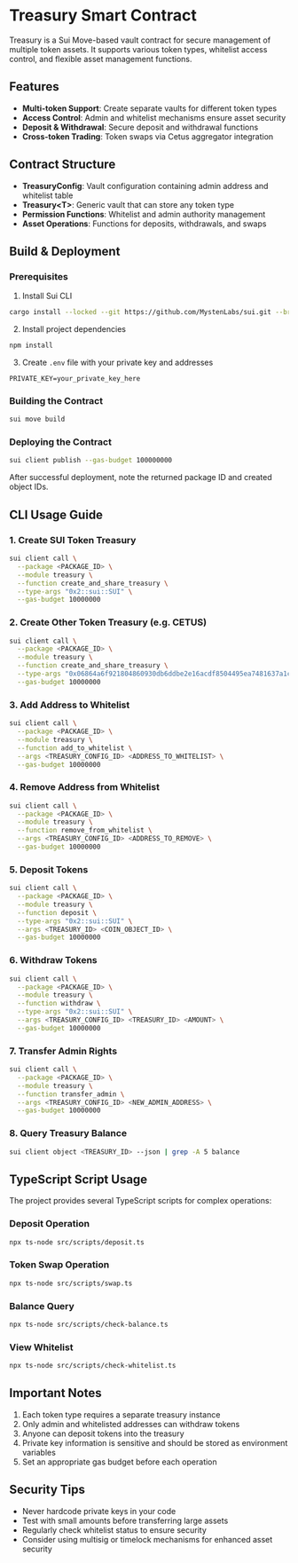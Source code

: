 # Treasury Smart Contract

Treasury is a Sui Move-based vault contract for secure management of multiple token assets. It supports various token types, whitelist access control, and flexible asset management functions.

## Features

- **Multi-token Support**: Create separate vaults for different token types
- **Access Control**: Admin and whitelist mechanisms ensure asset security
- **Deposit & Withdrawal**: Secure deposit and withdrawal functions
- **Cross-token Trading**: Token swaps via Cetus aggregator integration

## Contract Structure

- **TreasuryConfig**: Vault configuration containing admin address and whitelist table
- **Treasury\<T\>**: Generic vault that can store any token type
- **Permission Functions**: Whitelist and admin authority management
- **Asset Operations**: Functions for deposits, withdrawals, and swaps

## Build & Deployment

### Prerequisites

1. Install Sui CLI
```bash
cargo install --locked --git https://github.com/MystenLabs/sui.git --branch devnet sui
```

2. Install project dependencies
```bash
npm install
```

3. Create `.env` file with your private key and addresses
```
PRIVATE_KEY=your_private_key_here
```

### Building the Contract

```bash
sui move build
```

### Deploying the Contract

```bash
sui client publish --gas-budget 100000000
```

After successful deployment, note the returned package ID and created object IDs.

## CLI Usage Guide

### 1. Create SUI Token Treasury

```bash
sui client call \
  --package <PACKAGE_ID> \
  --module treasury \
  --function create_and_share_treasury \
  --type-args "0x2::sui::SUI" \
  --gas-budget 10000000
```

### 2. Create Other Token Treasury (e.g. CETUS)

```bash
sui client call \
  --package <PACKAGE_ID> \
  --module treasury \
  --function create_and_share_treasury \
  --type-args "0x06864a6f921804860930db6ddbe2e16acdf8504495ea7481637a1c8b9a8fe54b::cetus::CETUS" \
  --gas-budget 10000000
```

### 3. Add Address to Whitelist

```bash
sui client call \
  --package <PACKAGE_ID> \
  --module treasury \
  --function add_to_whitelist \
  --args <TREASURY_CONFIG_ID> <ADDRESS_TO_WHITELIST> \
  --gas-budget 10000000
```

### 4. Remove Address from Whitelist

```bash
sui client call \
  --package <PACKAGE_ID> \
  --module treasury \
  --function remove_from_whitelist \
  --args <TREASURY_CONFIG_ID> <ADDRESS_TO_REMOVE> \
  --gas-budget 10000000
```

### 5. Deposit Tokens

```bash
sui client call \
  --package <PACKAGE_ID> \
  --module treasury \
  --function deposit \
  --type-args "0x2::sui::SUI" \
  --args <TREASURY_ID> <COIN_OBJECT_ID> \
  --gas-budget 10000000
```

### 6. Withdraw Tokens

```bash
sui client call \
  --package <PACKAGE_ID> \
  --module treasury \
  --function withdraw \
  --type-args "0x2::sui::SUI" \
  --args <TREASURY_CONFIG_ID> <TREASURY_ID> <AMOUNT> \
  --gas-budget 10000000
```

### 7. Transfer Admin Rights

```bash
sui client call \
  --package <PACKAGE_ID> \
  --module treasury \
  --function transfer_admin \
  --args <TREASURY_CONFIG_ID> <NEW_ADMIN_ADDRESS> \
  --gas-budget 10000000
```

### 8. Query Treasury Balance

```bash
sui client object <TREASURY_ID> --json | grep -A 5 balance
```

## TypeScript Script Usage

The project provides several TypeScript scripts for complex operations:

### Deposit Operation

```bash
npx ts-node src/scripts/deposit.ts
```

### Token Swap Operation

```bash
npx ts-node src/scripts/swap.ts
```

### Balance Query

```bash
npx ts-node src/scripts/check-balance.ts
```

### View Whitelist

```bash
npx ts-node src/scripts/check-whitelist.ts
```

## Important Notes

1. Each token type requires a separate treasury instance
2. Only admin and whitelisted addresses can withdraw tokens
3. Anyone can deposit tokens into the treasury
4. Private key information is sensitive and should be stored as environment variables
5. Set an appropriate gas budget before each operation

## Security Tips

- Never hardcode private keys in your code
- Test with small amounts before transferring large assets
- Regularly check whitelist status to ensure security
- Consider using multisig or timelock mechanisms for enhanced asset security